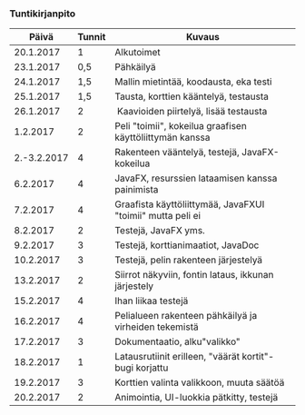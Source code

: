 ### Tuntikirjanpito
Päivä | Tunnit | Kuvaus
--------------- | ----- | ------
20.1.2017 | 1 | Alkutoimet
23.1.2017 | 0,5 | Pähkäilyä
24.1.2017 | 1,5 | Mallin mietintää, koodausta, eka testi
25.1.2017 | 1,5 | Tausta, korttien kääntelyä, testausta
26.1.2017 | 2 | Kaavioiden piirtelyä, lisää testausta
1.2.2017 | 2 | Peli "toimii", kokeilua graafisen käyttöliittymän kanssa
2.-3.2.2017 | 4 | Rakenteen vääntelyä, testejä, JavaFX-kokeilua
6.2.2017 | 4 | JavaFX, resurssien lataamisen kanssa painimista
7.2.2017 | 4 | Graafista käyttöliittymää, JavaFXUI "toimii" mutta peli ei
8.2.2017 | 2 | Testejä, JavaFX yms.
9.2.2017 | 3 | Testejä, korttianimaatiot, JavaDoc
10.2.2017 | 3 | Testejä, pelin rakenteen järjestelyä
13.2.2017 | 2 | Siirrot näkyviin, fontin lataus, ikkunan järjestely
15.2.2017 | 4 | Ihan liikaa testejä
16.2.2017 | 4 | Pelialueen rakenteen pähkäilyä ja virheiden tekemistä
17.2.2017 | 3 | Dokumentaatio, alku"valikko"
18.2.2017 | 1 | Latausrutiinit erilleen, "väärät kortit"-bugi korjattu
19.2.2017 | 3 | Korttien valinta valikkoon, muuta säätöä
20.2.2017 | 2 | Animointia, UI-luokkia pätkitty, testejä
